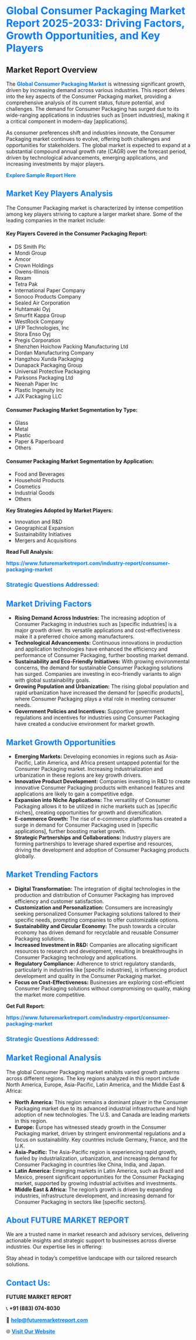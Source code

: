 <h1 style="color: #007BFF;">Global Consumer Packaging Market Report 2025-2033: Driving Factors, Growth Opportunities, and Key Players</h1>

<section id="overview">
<h2>Market Report Overview</h2>
<p>The <a href="https://www.futuremarketreport.com/industry-report/consumer-packaging-market" style="color: #007BFF; text-decoration: none;"><strong>Global Consumer Packaging Market</strong></a> is witnessing significant growth, driven by increasing demand across various industries. This report delves into the key aspects of the Consumer Packaging market, providing a comprehensive analysis of its current status, future potential, and challenges. The demand for Consumer Packaging has surged due to its wide-ranging applications in industries such as [insert industries], making it a critical component in modern-day [applications].</p>
<p>As consumer preferences shift and industries innovate, the Consumer Packaging market continues to evolve, offering both challenges and opportunities for stakeholders. The global market is expected to expand at a substantial compound annual growth rate (CAGR) over the forecast period, driven by technological advancements, emerging applications, and increasing investments by major players.</p>
</section>

<section id="overview">
<p><a href="https://www.futuremarketreport.com/request-sample/reportId=51198" style="color: #007BFF; text-decoration: none;"><strong>Explore Sample Report Here</strong></a></p>
</section>

<section id="key-players">
<h2 style="color: #007BFF;">Market Key Players Analysis</h2>
<p>The Consumer Packaging market is characterized by intense competition among key players striving to capture a larger market share. Some of the leading companies in the market include:</p>
<h4>Key Players Covered in the Consumer Packaging Report:</h4>
<ul><li>DS Smith Plc</li><li>Mondi Group</li><li>Amcor</li><li>Crown Holdings</li><li>Owens-Illinois</li><li>Rexam</li><li>Tetra Pak</li><li>International Paper Company</li><li>Sonoco Products Company</li><li>Sealed Air Corporation</li><li>Huhtamaki Oyj</li><li>Smurfit Kappa Group</li><li>WestRock Company</li><li>UFP Technologies, Inc</li><li>Stora Enso Oyj</li><li>Pregis Corporation</li><li>Shenzhen Hoichow Packing Manufacturing Ltd</li><li>Dordan Manufacturing Company</li><li>Hangzhou Xunda Packaging</li><li>Dunapack Packaging Group</li><li>Universal Protective Packaging</li><li>Parksons Packaging Ltd</li><li>Neenah Paper Inc</li><li>Plastic Ingenuity Inc</li><li>JJX Packaging LLC</li></ul>
<h4>Consumer Packaging Market Segmentation by Type:</h4>
<ul><li>Glass</li><li>Metal</li><li>Plastic</li><li>Paper &amp; Paperboard</li><li>Others</li></ul>

<h4>Consumer Packaging Market Segmentation by Application:</h4>
<ul><li>Food and Beverages</li><li>Household Products</li><li>Cosmetics</li><li>Industrial Goods</li><li>Others</li></ul>
<p><strong>Key Strategies Adopted by Market Players:</strong></p>
<ul>
<li>Innovation and R&D</li>
<li>Geographical Expansion</li>
<li>Sustainability Initiatives</li>
<li>Mergers and Acquisitions</li>
</ul>
</section>

<section>
<p><strong>Read Full Analysis: </strong></p><a href="https://www.futuremarketreport.com/industry-report/consumer-packaging-market" style="color: #007BFF; text-decoration: none;"><strong>https://www.futuremarketreport.com/industry-report/consumer-packaging-market</strong></a>
<h3 style="color: #007BFF;">Strategic Questions Addressed:</h3>
</section>

<section id="driving-factors">
<h2 style="color: #007BFF;">Market Driving Factors</h2>
<ul>
<li><strong>Rising Demand Across Industries:</strong> The increasing adoption of Consumer Packaging in industries such as [specific industries] is a major growth driver. Its versatile applications and cost-effectiveness make it a preferred choice among manufacturers.</li>
<li><strong>Technological Advancements:</strong> Continuous innovations in production and application technologies have enhanced the efficiency and performance of Consumer Packaging, further boosting market demand.</li>
<li><strong>Sustainability and Eco-Friendly Initiatives:</strong> With growing environmental concerns, the demand for sustainable Consumer Packaging solutions has surged. Companies are investing in eco-friendly variants to align with global sustainability goals.</li>
<li><strong>Growing Population and Urbanization:</strong> The rising global population and rapid urbanization have increased the demand for [specific products], where Consumer Packaging plays a vital role in meeting consumer needs.</li>
<li><strong>Government Policies and Incentives:</strong> Supportive government regulations and incentives for industries using Consumer Packaging have created a conducive environment for market growth.</li>
</ul>
</section>

<section id="growth-opportunities">
<h2 style="color: #007BFF;">Market Growth Opportunities</h2>
<ul>
<li><strong>Emerging Markets:</strong> Developing economies in regions such as Asia-Pacific, Latin America, and Africa present untapped potential for the Consumer Packaging market. Increasing industrialization and urbanization in these regions are key growth drivers.</li>
<li><strong>Innovative Product Development:</strong> Companies investing in R&D to create innovative Consumer Packaging products with enhanced features and applications are likely to gain a competitive edge.</li>
<li><strong>Expansion into Niche Applications:</strong> The versatility of Consumer Packaging allows it to be utilized in niche markets such as [specific niches], creating opportunities for growth and diversification.</li>
<li><strong>E-commerce Growth:</strong> The rise of e-commerce platforms has created a surge in demand for Consumer Packaging used in [specific applications], further boosting market growth.</li>
<li><strong>Strategic Partnerships and Collaborations:</strong> Industry players are forming partnerships to leverage shared expertise and resources, driving the development and adoption of Consumer Packaging products globally.</li>
</ul>
</section>

<section id="trending-factors">
<h2 style="color: #007BFF;">Market Trending Factors</h2>
<ul>
<li><strong>Digital Transformation:</strong> The integration of digital technologies in the production and distribution of Consumer Packaging has improved efficiency and customer satisfaction.</li>
<li><strong>Customization and Personalization:</strong> Consumers are increasingly seeking personalized Consumer Packaging solutions tailored to their specific needs, prompting companies to offer customizable options.</li>
<li><strong>Sustainability and Circular Economy:</strong> The push towards a circular economy has driven demand for recyclable and reusable Consumer Packaging solutions.</li>
<li><strong>Increased Investment in R&D:</strong> Companies are allocating significant resources to research and development, resulting in breakthroughs in Consumer Packaging technology and applications.</li>
<li><strong>Regulatory Compliance:</strong> Adherence to strict regulatory standards, particularly in industries like [specific industries], is influencing product development and quality in the Consumer Packaging market.</li>
<li><strong>Focus on Cost-Effectiveness:</strong> Businesses are exploring cost-efficient Consumer Packaging solutions without compromising on quality, making the market more competitive.</li>
</ul>
</section>

<section>
<p><strong>Get Full Report: </strong></p><a href="https://www.futuremarketreport.com/industry-report/consumer-packaging-market" style="color: #007BFF; text-decoration: none;"><strong>https://www.futuremarketreport.com/industry-report/consumer-packaging-market</strong></a>
<h3 style="color: #007BFF;">Strategic Questions Addressed:</h3>
</section>


<section id="regional-analysis">
<h2 style="color: #007BFF;">Market Regional Analysis</h2>
<p>The global Consumer Packaging market exhibits varied growth patterns across different regions. The key regions analyzed in this report include North America, Europe, Asia-Pacific, Latin America, and the Middle East & Africa:</p>
<ul>
<li><strong>North America:</strong> This region remains a dominant player in the Consumer Packaging market due to its advanced industrial infrastructure and high adoption of new technologies. The U.S. and Canada are leading markets in this region.</li>
<li><strong>Europe:</strong> Europe has witnessed steady growth in the Consumer Packaging market, driven by stringent environmental regulations and a focus on sustainability. Key countries include Germany, France, and the U.K.</li>
<li><strong>Asia-Pacific:</strong> The Asia-Pacific region is experiencing rapid growth, fueled by industrialization, urbanization, and increasing demand for Consumer Packaging in countries like China, India, and Japan.</li>
<li><strong>Latin America:</strong> Emerging markets in Latin America, such as Brazil and Mexico, present significant opportunities for the Consumer Packaging market, supported by growing industrial activities and investments.</li>
<li><strong>Middle East & Africa:</strong> The region’s growth is driven by expanding industries, infrastructure development, and increasing demand for Consumer Packaging in sectors like [specific sectors].</li>
</ul>
</section>

<footer>
<h2 style="color: #007BFF;">About FUTURE MARKET REPORT</h2>
<p>We are a trusted name in market research and advisory services, delivering actionable insights and strategic support to businesses across diverse industries. Our expertise lies in offering:</p>

<p>Stay ahead in today’s competitive landscape with our tailored research solutions.</p>

<h2 style="color: #007BFF;">Contact Us:</h2>
<p><strong>FUTURE MARKET REPORT</strong></p>
<p>📞 <strong>+91 (883) 074-8030</strong></p>
<p>📧 <strong><a href="mailto:help@futuremarketreport.com" style="color: #007BFF;">help@futuremarketreport.com</a></strong></p>
<p>🌐 <strong><a href="https://www.futuremarketreport.com/" style="color: #007BFF;">Visit Our Website</a></strong></p>
</footer>